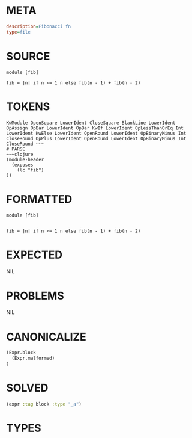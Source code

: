 # META
~~~ini
description=Fibonacci fn
type=file
~~~
# SOURCE
~~~roc
module [fib]

fib = |n| if n <= 1 n else fib(n - 1) + fib(n - 2)
~~~
# TOKENS
~~~text
KwModule OpenSquare LowerIdent CloseSquare BlankLine LowerIdent OpAssign OpBar LowerIdent OpBar KwIf LowerIdent OpLessThanOrEq Int LowerIdent KwElse LowerIdent OpenRound LowerIdent OpBinaryMinus Int CloseRound OpPlus LowerIdent OpenRound LowerIdent OpBinaryMinus Int CloseRound ~~~
# PARSE
~~~clojure
(module-header
  (exposes
    (lc "fib")
))
~~~
# FORMATTED
~~~roc
module [fib]


fib = |n| if n <= 1 n else fib(n - 1) + fib(n - 2)
~~~
# EXPECTED
NIL
# PROBLEMS
NIL
# CANONICALIZE
~~~clojure
(Expr.block
  (Expr.malformed)
)
~~~
# SOLVED
~~~clojure
(expr :tag block :type "_a")
~~~
# TYPES
~~~roc
~~~
